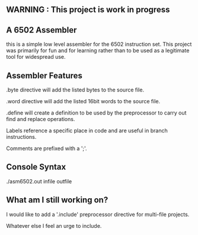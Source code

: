 ## WARNING : This project is work in progress

## A 6502 Assembler
this is a simple low level assembler for the 6502 instruction set. This project was primarily for fun and for learning rather than to be used as a legitimate tool for widespread use.

## Assembler Features

.byte directive will add the listed bytes to the source file.

.word directive will add the listed 16bit words to the source file.

.define will create a definition to be used by the preprocessor to carry out find and replace operations.

Labels reference a specific place in code and are useful in branch instructions.

Comments are prefixed with a ';'.

## Console Syntax

./asm6502.out infile outfile

## What am I still working on?

I would like to add a '.include' preprocessor directive for multi-file projects.

Whatever else I feel an urge to include.